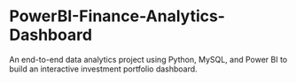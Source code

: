 # PowerBI-Finance-Analytics-Dashboard
An end-to-end data analytics project using Python, MySQL, and Power BI to build an interactive investment portfolio dashboard.
